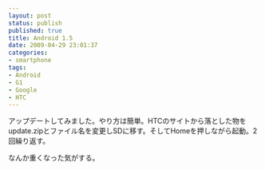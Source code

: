 ```yaml
---
layout: post
status: publish
published: true
title: Android 1.5
date: 2009-04-29 23:01:37
categories:
- smartphone
tags:
- Android
- G1
- Google
- HTC
---
```

アップデートしてみました。やり方は簡単。HTCのサイトから落とした物をupdate.zipとファイル名を変更しSDに移す。そしてHomeを押しながら起動。2回繰り返す。

なんか重くなった気がする。
